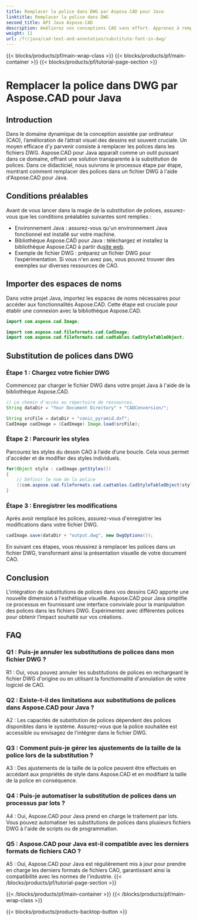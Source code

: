 ```yaml
---
title: Remplacer la police dans DWG par Aspose.CAD pour Java
linktitle: Remplacer la police dans DWG
second_title: API Java Aspose.CAD
description: Améliorez vos conceptions CAO sans effort. Apprenez à remplacer les polices dans les fichiers DWG à l'aide d'Aspose.CAD pour Java. Guide étape par étape pour la perfection visuelle.
weight: 11
url: /fr/java/cad-text-and-annotation/substitute-font-in-dwg/
---
```


{{< blocks/products/pf/main-wrap-class >}}
{{< blocks/products/pf/main-container >}}
{{< blocks/products/pf/tutorial-page-section >}}

# Remplacer la police dans DWG par Aspose.CAD pour Java

## Introduction

Dans le domaine dynamique de la conception assistée par ordinateur (CAO), l’amélioration de l’attrait visuel des dessins est souvent cruciale. Un moyen efficace d'y parvenir consiste à remplacer les polices dans les fichiers DWG. Aspose.CAD pour Java apparaît comme un outil puissant dans ce domaine, offrant une solution transparente à la substitution de polices. Dans ce didacticiel, nous suivrons le processus étape par étape, montrant comment remplacer des polices dans un fichier DWG à l'aide d'Aspose.CAD pour Java.

## Conditions préalables

Avant de vous lancer dans la magie de la substitution de polices, assurez-vous que les conditions préalables suivantes sont remplies :

- Environnement Java : assurez-vous qu'un environnement Java fonctionnel est installé sur votre machine.
-  Bibliothèque Aspose.CAD pour Java : téléchargez et installez la bibliothèque Aspose.CAD à partir du[site web](https://releases.aspose.com/cad/java/).
- Exemple de fichier DWG : préparez un fichier DWG pour l’expérimentation. Si vous n'en avez pas, vous pouvez trouver des exemples sur diverses ressources de CAO.

## Importer des espaces de noms

Dans votre projet Java, importez les espaces de noms nécessaires pour accéder aux fonctionnalités Aspose.CAD. Cette étape est cruciale pour établir une connexion avec la bibliothèque Aspose.CAD.

```java
import com.aspose.cad.Image;

import com.aspose.cad.fileformats.cad.CadImage;
import com.aspose.cad.fileformats.cad.cadtables.CadStyleTableObject;
```

## Substitution de polices dans DWG

### Étape 1 : Chargez votre fichier DWG

Commencez par charger le fichier DWG dans votre projet Java à l'aide de la bibliothèque Aspose.CAD.

```java
// Le chemin d'accès au répertoire de ressources.
String dataDir = "Your Document Directory" + "CADConversion/";

String srcFile = dataDir + "conic_pyramid.dxf";
CadImage cadImage = (CadImage) Image.load(srcFile);
```

### Étape 2 : Parcourir les styles

Parcourez les styles du dessin CAO à l’aide d’une boucle. Cela vous permet d'accéder et de modifier des styles individuels.

```java
for(Object style : cadImage.getStyles())
{
    // Définir le nom de la police
    ((com.aspose.cad.fileformats.cad.cadtables.CadStyleTableObject)style).setPrimaryFontName("Arial");
}
```

### Étape 3 : Enregistrer les modifications

Après avoir remplacé les polices, assurez-vous d'enregistrer les modifications dans votre fichier DWG.

```java
cadImage.save(dataDir + "output.dwg", new DwgOptions());
```

En suivant ces étapes, vous réussirez à remplacer les polices dans un fichier DWG, transformant ainsi la présentation visuelle de votre document CAO.

## Conclusion

L'intégration de substitutions de polices dans vos dessins CAO apporte une nouvelle dimension à l'esthétique visuelle. Aspose.CAD pour Java simplifie ce processus en fournissant une interface conviviale pour la manipulation des polices dans les fichiers DWG. Expérimentez avec différentes polices pour obtenir l’impact souhaité sur vos créations.

## FAQ

### Q1 : Puis-je annuler les substitutions de polices dans mon fichier DWG ?

R1 : Oui, vous pouvez annuler les substitutions de polices en rechargeant le fichier DWG d'origine ou en utilisant la fonctionnalité d'annulation de votre logiciel de CAO.

### Q2 : Existe-t-il des limitations aux substitutions de polices dans Aspose.CAD pour Java ?

A2 : Les capacités de substitution de polices dépendent des polices disponibles dans le système. Assurez-vous que la police souhaitée est accessible ou envisagez de l'intégrer dans le fichier DWG.

### Q3 : Comment puis-je gérer les ajustements de la taille de la police lors de la substitution ?

A3 : Des ajustements de la taille de la police peuvent être effectués en accédant aux propriétés de style dans Aspose.CAD et en modifiant la taille de la police en conséquence.

### Q4 : Puis-je automatiser la substitution de polices dans un processus par lots ?

A4 : Oui, Aspose.CAD pour Java prend en charge le traitement par lots. Vous pouvez automatiser les substitutions de polices dans plusieurs fichiers DWG à l'aide de scripts ou de programmation.

### Q5 : Aspose.CAD pour Java est-il compatible avec les derniers formats de fichiers CAO ?

A5 : Oui, Aspose.CAD pour Java est régulièrement mis à jour pour prendre en charge les derniers formats de fichiers CAO, garantissant ainsi la compatibilité avec les normes de l'industrie.
{{< /blocks/products/pf/tutorial-page-section >}}

{{< /blocks/products/pf/main-container >}}
{{< /blocks/products/pf/main-wrap-class >}}

{{< blocks/products/products-backtop-button >}}
